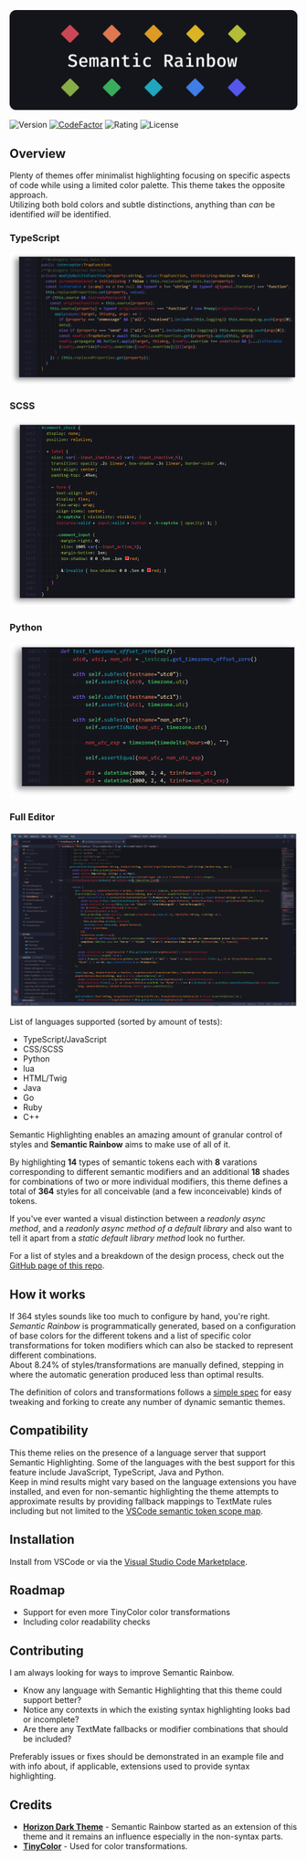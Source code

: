 ![Banner](https://raw.githubusercontent.com/Thertzlor/semantic-rainbow/refs/heads/main/assets/SR_Banner.png)

![Version](https://img.shields.io/visual-studio-marketplace/v/thertzlor.semantic-rainbow)
[![CodeFactor](https://www.codefactor.io/repository/github/thertzlor/semantic-rainbow/badge)](https://www.codefactor.io/repository/github/thertzlor/semantic-rainbow)
![Rating](https://img.shields.io/visual-studio-marketplace/stars/thertzlor.semantic-rainbow)
![License](https://img.shields.io/github/license/thertzlor/semantic-rainbow)
## Overview
Plenty of themes offer minimalist highlighting focusing on specific aspects of code while using a limited color palette. This theme takes the opposite approach.  
Utilizing both bold colors and subtle distinctions, anything than *can* be identified *will* be identified.  

### **TypeScript**
![TypeScript Highlighted](https://raw.githubusercontent.com/Thertzlor/semantic-rainbow/refs/heads/main/assets/SR_ts_small.png)
### **SCSS**
![TypeScript Highlighted](https://raw.githubusercontent.com/Thertzlor/semantic-rainbow/refs/heads/main/assets/SR_cs_small.png)
### **Python**
![TypeScript Highlighted](https://raw.githubusercontent.com/Thertzlor/semantic-rainbow/refs/heads/main/assets/SR_py_small.png)
### **Full Editor**
![Example Full](https://raw.githubusercontent.com/Thertzlor/semantic-rainbow/refs/heads/main/assets/SR_Example.png)

List of languages supported (sorted by amount of tests):
- TypeScript/JavaScript
- CSS/SCSS
- Python
- lua
- HTML/Twig
- Java
- Go
- Ruby
- C++

Semantic Highlighting enables an amazing amount of granular control of styles and **Semantic Rainbow** aims to make use of all of it.

By highlighting **14** types of semantic tokens each with **8** varations corresponding to different semantic modifiers and an additional **18** shades for combinations of two or more individual modifiers, this theme defines a total of **364** styles for all conceivable (and a few inconceivable) kinds of tokens.

If you've ever wanted a visual distinction between a *readonly async method*, and a *readonly async method of a default library* and also want to tell it apart from a *static default library method* look no further.

For a list of styles and a breakdown of the design process, check out the [GitHub page of this repo](https://thertzlor.github.io/semantic-rainbow/).

## How it works
If 364 styles sounds like too much to configure by hand, you're right.  
*Semantic Rainbow* is programmatically generated, based on a configuration of base colors for the different tokens and a list of specific color transformations for token modifiers which can also be stacked to represent different combinations.  
About 8.24% of styles/transformations are manually defined, stepping in where the automatic generation produced less than optimal results.

The definition of colors and transformations follows a [simple spec](https://github.com/Thertzlor/semantic-rainbow/tree/main/generator#user-content-working-with-the-semantic-theme-generator) for easy tweaking and forking to create any number of dynamic semantic themes.

## Compatibility
This theme relies on the presence of a language server that support Semantic Highlighting. Some of the languages with the best support for this feature include JavaScript, TypeScript, Java and Python.  
Keep in mind results might vary based on the language extensions you have installed, and even for non-semantic highlighting the theme attempts to approximate results by providing fallback mappings to TextMate rules including but not limited to the [VSCode semantic token scope map](https://code.visualstudio.com/api/language-extensions/semantic-highlight-guide#semantic-token-scope-map).

## Installation
Install from VSCode or via the [Visual Studio Code Marketplace](https://marketplace.visualstudio.com/items?itemName=thertzlor.semantic-rainbow).

## Roadmap
* Support for even more TinyColor color transformations
* Including color readability checks

## Contributing
I am always looking for ways to improve Semantic Rainbow.

* Know any language with Semantic Highlighting that this theme could support better?
* Notice any contexts in which the existing syntax highlighting looks bad or incomplete?
* Are there any TextMate fallbacks or modifier combinations that should be included?

Preferably issues or fixes should be demonstrated in an example file and with info about, if applicable, extensions used to provide syntax highlighting.

## Credits
* [**Horizon Dark Theme**](https://horizontheme.netlify.app/) - Semantic Rainbow started as an extension of this theme and it remains an influence especially in the non-syntax parts. 
* [**TinyColor**](https://github.com/bgrins/TinyColor) -  Used for color transformations.
